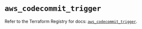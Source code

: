 # `aws_codecommit_trigger`

Refer to the Terraform Registry for docs: [`aws_codecommit_trigger`](https://registry.terraform.io/providers/hashicorp/aws/5.61.0/docs/resources/codecommit_trigger).
